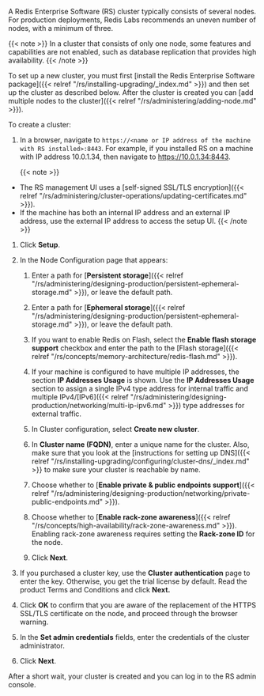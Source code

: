 A Redis Enterprise Software (RS) cluster typically consists of several nodes.
For production deployments, Redis Labs recommends an uneven number of nodes, with a minimum of three.

{{< note >}}
In a cluster that consists of only one node, some features and capabilities are not enabled,
such as database replication that provides high availability.
{{< /note >}}

To set up a new cluster, you must first [install the Redis Enterprise Software package]({{< relref "/rs/installing-upgrading/_index.md" >}})
and then set up the cluster as described below.
After the cluster is created you can [add multiple nodes to the cluster]({{< relref "/rs/administering/adding-node.md" >}}).

To create a cluster:

1. In a browser, navigate to `https://<name or IP address of the machine with RS installed>:8443`.
    For example, if you installed RS on a machine with IP address 10.0.1.34, then navigate to <https://10.0.1.34:8443>.

    {{< note >}}
- The RS management UI uses a [self-signed SSL/TLS encryption]({{< relref "/rs/administering/cluster-operations/updating-certificates.md" >}}).
- If the machine has both an internal IP address and an external IP address, use the external IP address to access the setup UI.
    {{< /note >}}

1. Click **Setup**.
1. In the Node Configuration page that appears:

    1. Enter a path for [**Persistent storage**]({{< relref "/rs/administering/designing-production/persistent-ephemeral-storage.md" >}}),
        or leave the default path.

    1. Enter a path for [**Ephemeral storage**]({{< relref "/rs/administering/designing-production/persistent-ephemeral-storage.md" >}}),
        or leave the default path.

    1. If you want to enable Redis on Flash, select the **Enable flash storage support** checkbox
        and enter the path to the [Flash storage]({{< relref "/rs/concepts/memory-architecture/redis-flash.md" >}}).

    1. If your machine is configured to have multiple IP addresses, the section **IP Addresses Usage** is shown.
        Use the **IP Addresses Usage** section to assign a single IPv4 type address for internal traffic
        and multiple IPv4/[IPv6]({{< relref "/rs/administering/designing-production/networking/multi-ip-ipv6.md" >}}) type addresses for external traffic.

    1. In Cluster configuration, select **Create new cluster**.

    1. In **Cluster name (FQDN)**, enter a unique name for the cluster.
        Also, make sure that you look at the [instructions for setting up DNS]({{< relref "/rs/installing-upgrading/configuring/cluster-dns/_index.md" >}}
        to make sure your cluster is reachable by name.

    1. Choose whether to [**Enable private & public endpoints support**]({{< relref "/rs/administering/designing-production/networking/private-public-endpoints.md" >}}).

    1. Choose whether to [**Enable rack-zone awareness**]({{< relref "/rs/concepts/high-availability/rack-zone-awareness.md" >}}).
        Enabling rack-zone awareness requires setting the **Rack-zone ID** for the node.

    1. Click **Next**.
1. If you purchased a cluster key, use the **Cluster authentication** page to enter the key.
    Otherwise, you get the trial license by default.
    Read the product Terms and Conditions and click **Next.**
1. Click **OK** to confirm that you are aware of the replacement of the HTTPS SSL/TLS certificate on the node,
    and proceed through the browser warning.
1. In the **Set admin credentials** fields, enter the credentials of the cluster administrator.
1. Click **Next**.

After a short wait, your cluster is created and you can log in to the RS admin console.
